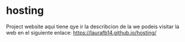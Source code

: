 # hosting
Project website
aqui tiene qye ir la describcion de la we
podeis visitar la web en el siguiente enlace:  https://laurafb14.github.io/hosting/
